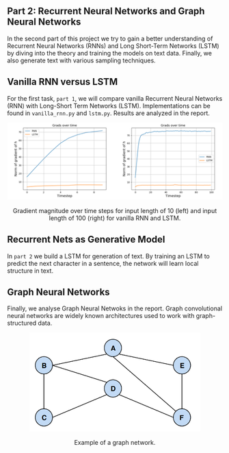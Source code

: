 ## Part 2: Recurrent Neural Networks and Graph Neural Networks

In the second part of this project we try to gain a better understanding of Recurrent Neural Networks (RNNs) and Long Short-Term Networks (LSTM) by diving into the theory and training the models on text data. Finally, we also generate text with various sampling techniques.

## Vanilla RNN versus LSTM

For the first task, `part 1`, we will compare vanilla Recurrent Neural Networks (RNN) with Long-Short Term Networks (LSTM). Implementations can be found in `vanilla_rnn.py` and `lstm.py`. Results are analyzed in the report.

<p align="center">
  <img src="img/rnn_lstm.png" width="600" />
</p>
<p align="center">
    Gradient magnitude over time steps for input length of 10 (left) and input length of 100 (right) for vanilla RNN and LSTM. 
</p>

## Recurrent Nets as Generative Model

In `part 2` we build a LSTM for generation of text. By training an LSTM to predict the next character in a sentence, the network will learn local structure in text.

## Graph Neural Networks

Finally, we analyse Graph Neural Netwoks in the report. Graph convolutional neural networks are widely known architectures used to work with graph-structured data.

<p align="center">
  <img src="img/graph-network.png" width="400" />
</p>
<p align="center">
    Example of a graph network.
</p>